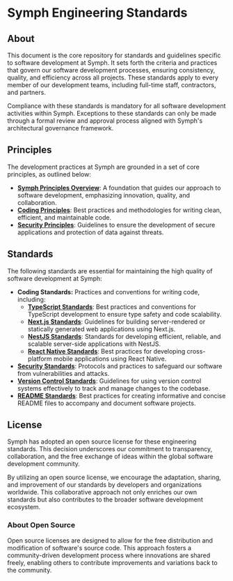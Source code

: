 # Symph Engineering Standards

## About

This document is the core repository for standards and guidelines specific to software development at Symph. It sets forth the criteria and practices that govern our software development processes, ensuring consistency, quality, and efficiency across all projects. These standards apply to every member of our development teams, including full-time staff, contractors, and partners.

Compliance with these standards is mandatory for all software development activities within Symph. Exceptions to these standards can only be made through a formal review and approval process aligned with Symph's architectural governance framework.

## Principles

The development practices at Symph are grounded in a set of core principles, as outlined below:

- [**Symph Principles Overview**](/principles/symph_principles_overview.md): A foundation that guides our approach to software development, emphasizing innovation, quality, and collaboration.
- [**Coding Principles**](/principles/coding_principles.md): Best practices and methodologies for writing clean, efficient, and maintainable code.
- [**Security Principles**](/principles/security_principles.md): Guidelines to ensure the development of secure applications and protection of data against threats.

## Standards

The following standards are essential for maintaining the high quality of software development at Symph:

- **Coding Standards:** Practices and conventions for writing code, including:
    - [**TypeScript Standards**](/standards/typescript_standards.md): Best practices and conventions for TypeScript development to ensure type safety and code scalability.
    - [**Next.js Standards**](/standards/nextjs_standards.md): Guidelines for building server-rendered or statically generated web applications using Next.js.
    - [**NestJS Standards**](/standards/nestjs_standards.md): Standards for developing efficient, reliable, and scalable server-side applications with NestJS.
    - [**React Native Standards**](/standards/react_native_standards.md): Best practices for developing cross-platform mobile applications using React Native.
- [**Security Standards**](/standards/security_standards.md): Protocols and practices to safeguard our software from vulnerabilities and attacks.
- [**Version Control Standards**](/standards/version_control_standards.md): Guidelines for using version control systems effectively to track and manage changes to the codebase.
- [**README Standards**](/standards/readme_standards.md): Best practices for creating informative and concise README files to accompany and document software projects.

## License

Symph has adopted an open source license for these engineering standards. This decision underscores our commitment to transparency, collaboration, and the free exchange of ideas within the global software development community.

By utilizing an open source license, we encourage the adaptation, sharing, and improvement of our standards by developers and organizations worldwide. This collaborative approach not only enriches our own standards but also contributes to the broader software development ecosystem.

### About Open Source

Open source licenses are designed to allow for the free distribution and modification of software's source code. This approach fosters a community-driven development process where innovations are shared freely, enabling others to contribute improvements and variations back to the community.
